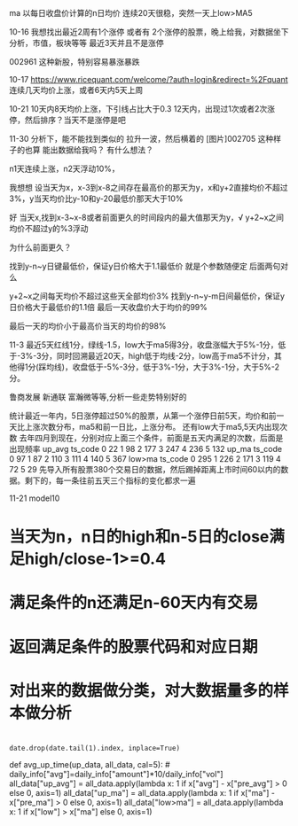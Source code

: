 ma 以每日收盘价计算的n日均价
连续20天很稳，突然一天上low>MA5

10-16
我想找出最近2周有1个涨停 或者有 2个涨停的股票，晚上给我，对数据坐下分析，市值，板块等等
最近3天并且不是涨停

002961
这种新股，特别容易暴涨暴跌

10-17
https://www.ricequant.com/welcome/?auth=login&redirect=%2Fquant
连续几天均价上涨，或者6天内5天上周

10-21
10天内8天均价上涨，下引线占比大于0.3
12天内，出现过1次或者2次涨停，然后排序？当天不是涨停是吧

11-30
分析下，能不能找到类似的
拉升一波，然后横着的
[图片]002705
这种样子的也算
能出数据给我吗？
有什么想法？

n1天连续上涨，n2天浮动10%，

我想想
设当天为x，x-3到x-8之间存在最高价的那天为y，x和y+2直接均价不超过3%，y当天均价比y-10和y-20最低价那天大于10%

好
当天x,找到x-3~x-8或者前面更久的时间段内的最大值那天为y，√
y+2~x之间均价不超过y的%3浮动

为什么前面更久？

找到y-n~y日键最低价，保证y日价格大于1.1最低价
就是个参数随便定
后面两句对么

y+2~x之间每天均价不超过这些天全部均价3%
找到y-n~y-m日间最低价，保证y日价格大于最低价的1.1倍
最后一天收盘价大于均价的99%

最后一天的均价小于最高价当天的均价的98%


11-3
最近5天红线1分，绿线-1.5，low大于ma5得3分，收盘涨幅大于5%-1分，低于-3%-3分，同时回溯最近20天，high低于均线-2分，low高于ma5不计分，其他得1分(踩均线)，收盘低于-5%-3分，低于3%-1分，大于3%-1分，大于5%-2分。


鲁商发展 新通联 富瀚微等等,分析一些走势特别好的

统计最近一年内，5日涨停超过50%的股票，从第一个涨停日前5天，均价和前一天比上涨次数分布，ma5和前一日比，上涨分布。
还有low大于ma5,5天内出现次数
去年四月到现在，分别对应上面三个条件，前面是五天内满足的次数，后面是出现频率
up_avg  ts_code
0       22
1       98
2      177
3      247
4      236
5      132
up_ma  ts_code
0       97
1       87
2      110
3      111
4      140
5      367
low>ma  ts_code
0      295
1      226
2      171
3      119
4       72
5       29
先导入所有股票380个交易日的数据，然后踢掉距离上市时间60以内的数据。剩下的，每一条往前五天三个指标的变化都求一遍


11-21 model10
# 当天为n，n日的high和n-5日的close满足high/close-1>=0.4
# 满足条件的n还满足n-60天内有交易
# 返回满足条件的股票代码和对应日期

# 对出来的数据做分类，对大数据量多的样本做分析
#
    date.drop(date.tail(1).index, inplace=True)

def avg_up_time(up_data, all_data, cal=5):
    # daily_info["avg"]=daily_info["amount"]*10/daily_info["vol"]
    all_data["up_avg"] = all_data.apply(lambda x: 1 if x["avg"] - x["pre_avg"] > 0 else 0, axis=1)
    all_data["up_ma"] = all_data.apply(lambda x: 1 if x["ma"] - x["pre_ma"] > 0 else 0, axis=1)
    all_data["low>ma"] = all_data.apply(lambda x: 1 if x["low"] > x["ma"] else 0, axis=1)
